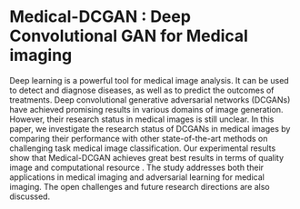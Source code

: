 # Medical-DCGAN : Deep Convolutional GAN for Medical imaging

Deep learning is a powerful tool for medical image analysis. It can be used to detect and diagnose diseases, as well as to predict the outcomes of treatments. Deep convolutional generative adversarial networks (DCGANs) have achieved promising results in various domains of image generation. However, their research status in medical images is still unclear. In this paper, we investigate the research status of DCGANs in medical images by comparing their performance with other state-of-the-art methods on challenging task medical image classification. Our experimental results show that Medical-DCGAN achieves great best results in terms of quality image and computational resource . The study addresses both their applications in medical imaging and adversarial learning for medical imaging. The open challenges and future research directions are also discussed.

